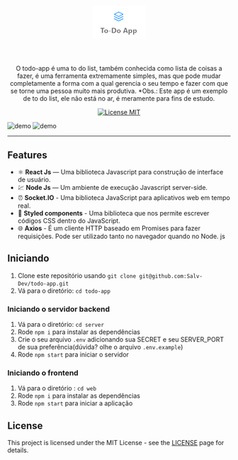 <h1 align="center">
<br>
  <img src="./web/public/logo-todoapp.png" alt="todo-app" width="120">
<br>
<br>
</h1>

<p align="center">O todo-app é uma to do list, também conhecida como lista de coisas a fazer, é uma ferramenta extremamente simples, mas que pode mudar completamente a forma com a qual gerencia o seu tempo e fazer com que se torne uma pessoa muito mais produtiva. *Obs.: Este app é um exemplo de to do list, ele não está no ar, é meramente para fins de estudo.</p>

<p align="center">
  <a href="https://opensource.org/licenses/MIT">
    <img src="https://img.shields.io/badge/License-MIT-blue.svg" alt="License MIT">
  </a>
</p>

[//]: # (Add your gifs/images here:)
<div>
  <img src="./web/public/web.gif" alt="demo" height="625">
  <img src="./web/public/mobile.gif" alt="demo" height="625">
</div>
<hr />

## Features
[//]: # (Add the features of your project here:)

- ⚛️ **React Js** — Uma biblioteca Javascript para construção de interface de usuário.
- 💹 **Node Js** — Um ambiente de execução Javascript server-side.
- ⏰ **Socket.IO** - Uma biblioteca JavaScript para aplicativos web em tempo real.
- 💅 **Styled components** - Uma biblioteca que nos permite escrever códigos CSS dentro do JavaScript.
- 🌐 **Axios** - É um cliente HTTP baseado em Promises para fazer requisições. Pode ser utilizado tanto no navegador quando no Node. js

## Iniciando

1. Clone este repositório usando `git clone git@github.com:Salv-Dev/todo-app.git`
2. Vá para o diretório: `cd todo-app`<br />

### Iniciando o servidor backend

1. Vá para o diretório: `cd server`
2. Rode `npm i` para instalar as dependências
3. Crie o seu arquivo `.env` adicionando sua SECRET e seu SERVER_PORT de sua preferência(dúvida? olhe o arquivo `.env.example`)
3. Rode `npm start` para iniciar o servidor

### Iniciando o frontend

1. Vá para o diretório : `cd web`
2. Rode `npm i` para instalar as dependências
3. Rode `npm start` para iniciar a aplicação

## License

This project is licensed under the MIT License - see the [LICENSE](https://opensource.org/licenses/MIT) page for details.
